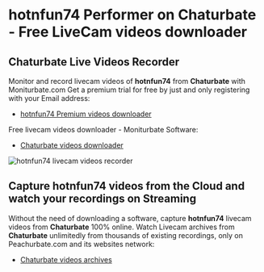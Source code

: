 # hotnfun74 Performer on Chaturbate - Free LiveCam videos downloader

## Chaturbate Live Videos Recorder

Monitor and record livecam videos of **hotnfun74** from **Chaturbate** with Moniturbate.com
Get a premium trial for free by just and only registering with your Email address:
* [hotnfun74 Premium videos downloader](https://moniturbate.com/request-demo-licence-key.html)

Free livecam videos downloader - Moniturbate Software:
* [Chaturbate videos downloader](https://moniturbate.com/moniturbate-download-software.html)

![hotnfun74 livecam videos recorder](https://peachurnet.com/templates/moniturbate-software.png)


## Capture hotnfun74 videos from the Cloud and watch your recordings on Streaming

Without the need of downloading a software, capture **hotnfun74** livecam videos from **Chaturbate** 100% online.
Watch Livecam archives from **Chaturbate** unlimitedly from thousands of existing recordings, only on Peachurbate.com and its websites network:
* [Chaturbate videos archives](https://peachurnet.com/)